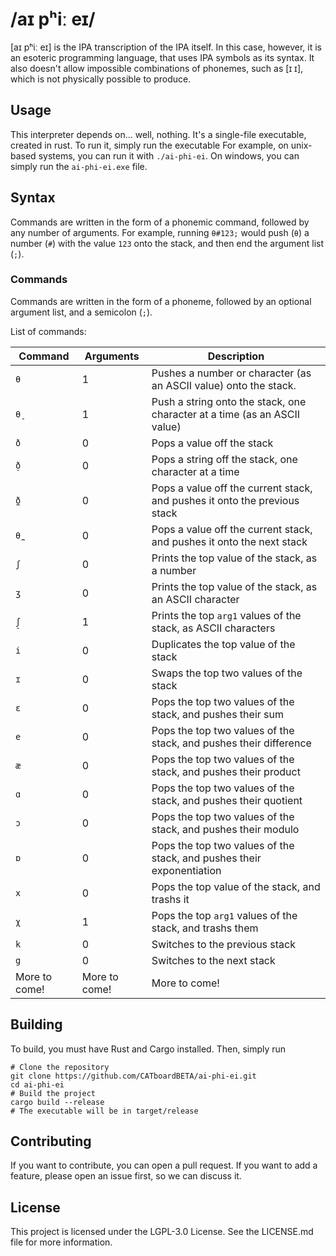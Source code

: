 
# /aɪ pʰiː eɪ/

[aɪ pʰiː eɪ] is the IPA transcription of the IPA itself.
In this case, however, it is an esoteric programming language,
that uses IPA symbols as its syntax. It also doesn't allow 
impossible combinations of phonemes, such as [ɪ ɪ], which is
not physically possible to produce.

## Usage

This interpreter depends on... well, nothing. It's a single-file
executable, created in rust. To run it, simply run the executable
For example, on unix-based systems, you can run it with 
`./ai-phi-ei`. On windows, you can simply run the `ai-phi-ei.exe` 
file.

## Syntax
Commands are written in the form of a phonemic command, followed
by any number of arguments. For example, running `θ#123;` would 
push (`θ`) a number (`#`) with the value `123` onto the stack, 
and then end the argument list (`;`).

### Commands
Commands are written in the form of a phoneme, followed by an
optional argument list, and a semicolon (`;`). 

List of commands:

| Command       | Arguments     | Description                                                               |
|---------------|---------------|---------------------------------------------------------------------------|
| `θ`           | 1             | Pushes a number or character (as an ASCII value) onto the stack.          |
| `θ̠`          | 1             | Push a string onto the stack, one character at a time (as an ASCII value) |
| `ð`           | 0             | Pops a value off the stack                                                |
| `ð̠`          | 0             | Pops a string off the stack, one character at a time                      |
| `ð̼`          | 0             | Pops a value off the current stack, and pushes it onto the previous stack |
| `θ̼`          | 0             | Pops a value off the current stack, and pushes it onto the next stack     |
| `ʃ`           | 0             | Prints the top value of the stack, as a number                            |
| `ʒ`           | 0             | Prints the top value of the stack, as an ASCII character                  |
| `ʃ̠`          | 1             | Prints the top `arg1` values of the stack, as ASCII characters            |
| `i`           | 0             | Duplicates the top value of the stack                                     |
| `ɪ`           | 0             | Swaps the top two values of the stack                                     |
| `ɛ`           | 0             | Pops the top two values of the stack, and pushes their sum                |
| `e`           | 0             | Pops the top two values of the stack, and pushes their difference         |
| `æ`           | 0             | Pops the top two values of the stack, and pushes their product            |
| `ɑ`           | 0             | Pops the top two values of the stack, and pushes their quotient           |
| `ɔ`           | 0             | Pops the top two values of the stack, and pushes their modulo             |
| `ɒ`           | 0             | Pops the top two values of the stack, and pushes their exponentiation     |
| `x`           | 0             | Pops the top value of the stack, and trashs it                            |
| `χ`           | 1             | Pops the top `arg1` values of the stack, and trashs them                  |
| `k`           | 0             | Switches to the previous stack                                            |
| `g`           | 0             | Switches to the next stack                                                |
 | More to come! | More to come! | More to come!                                                             |

## Building
To build, you must have Rust and Cargo installed. Then, simply run
```shell
# Clone the repository
git clone https://github.com/CATboardBETA/ai-phi-ei.git
cd ai-phi-ei
# Build the project
cargo build --release
# The executable will be in target/release
```

## Contributing
If you want to contribute, you can open a pull request. If you
want to add a feature, please open an issue first, so we can
discuss it.

## License
This project is licensed under the LGPL-3.0 License. See the
LICENSE.md file for more information.
